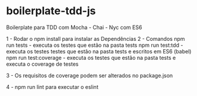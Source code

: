 # boilerplate-tdd-js
Boilerplate para TDD com Mocha - Chai - Nyc com ES6

1 - Rodar o npm install para instalar as Dependências 
2 - Comandos
  npm run tests - executa os testes que estão na pasta tests
  npm run test:tdd - executa os testes testes que estão na pasta tests e escritos em ES6 (babel)
  npm run test:coverage - executa os testes que estão na pasta tests e executa o coverage de testes
  
3 - Os requisitos de coverage podem ser alterados no package.json

4 - npm run lint para executar o eslint
